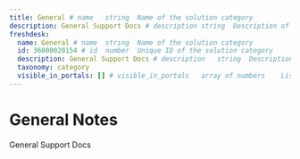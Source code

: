 ```yaml
---
title: General # name	string	Name of the solution category
description: General Support Docs # description	string	Description of the solution category
freshdesk:
  name: General # name	string	Name of the solution category
  id: 36000020154 # id	number	Unique ID of the solution category
  description: General Support Docs # description	string	Description of the solution category
  taxonomy: category
  visible_in_portals: [] # visible_in_portals	array of numbers	List of portal IDs where this category is visible
---
```


# General Notes

General Support Docs
